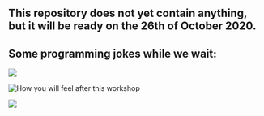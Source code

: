 
## This repository does not yet contain anything, but it will be ready on the 26th of October 2020.

## Some programming jokes while we wait:
![](https://pbs.twimg.com/media/EYEWojiWkAATNY9?format=png&name=small)

![How you will feel after this workshop](https://pbs.twimg.com/media/EZ2BmklXsAAdp8F?format=png&name=900x900)

![](https://pbs.twimg.com/media/EZnN-TnWoAU2pnk?format=jpg&name=900x900)
